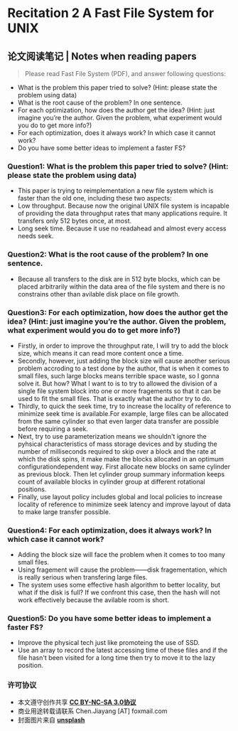 # Recitation 2 A Fast File System for UNIX 

## 论文阅读笔记 | Notes when reading papers

>Please read Fast File System (PDF), and answer following questions:
>
* What is the problem this paper tried to solve? (Hint: please state the problem using data)
* What is the root cause of the problem? In one sentence.
* For each optimization, how does the author get the idea? (Hint: just imagine you’re the author. Given the problem, what experiment would you do to get more info?)
* For each optimization, does it always work? In which case it cannot work?
* Do you have some better ideas to implement a faster FS?

### Question1: What is the problem this paper tried to solve? (Hint: please state the problem using data)
* This paper is trying to reimplementation a new file system which is faster than the old one, including
these two aspects:
* Low throughput. Because now the original UNIX file system is incapable of providing the data
throughput rates that many applications require. It transfers only 512 bytes once, at most.
* Long seek time. Because it use no readahead and almost every access needs seek.

### Question2: What is the root cause of the problem? In one sentence.
* Because all transfers to the disk are in 512 byte blocks, which can be placed arbitrarily within the data
area of the file system and there is no constrains other than avilable disk place on file growth.

### Question3: For each optimization, how does the author get the idea? (Hint: just imagine you’re the author. Given the problem, what experiment would you do to get more info?)
* Firstly, in order to improve the throughput rate, I will try to add the block size, which means it can read
more content once a time.
* Secondly, however, just adding the block size will cause another serious problem accroding to a test
done by the author, that is when it comes to small files, such large blocks means terrible space waste,
so I gonna solve it. But how? What I want to is to try to allowed the division of a single file system block
into one or more fragements so that it can be used to fit the small files. That is exactly what the author
try to do.
* Thirdly, to quick the seek time, try to increase the locality of reference to minimize seek time is
available.For example, large files can be allocated from the same cylinder so that even larger data
transfer are possible before requiring a seek.
* Next, try to use parameterization means we shouldn't ignore the pyhsical characteristics of mass
storage devices and by studing the number of milliseconds required to skip over a block and the rate at
which the disk spins, it make make the blocks allocated in an optimum configurationdependent
way.
First allocate new blocks on same cylinder as previous block. Then let cylinder group summary
information keeps count of available blocks in cylinder group at different rotational positions.
* Finally, use layout policy includes global and local policies to increase locality of reference to minimize
seek latency and improve layout of data to make large transfer possible.

### Question4: For each optimization, does it always work? In which case it cannot work?
* Adding the block size will face the problem when it comes to too many small files.
* Using fragement will cause the problem——disk fragementation, which is really serious when transfering
large files.
* The system uses some effective hash algorithm to better locality, but what if the disk is full? If we confront this case, then the hash will not work effectively because the avilable room is short.

### Question5: Do you have some better ideas to implement a faster FS?
* Improve the physical tech just like promoteing the use of SSD.
* Use an array to record the latest accessing time of these files and if the file hasn't been visited for a long
time then try to move it to the lazy position.

### 许可协议
* 本文遵守创作共享 <a href="https://creativecommons.org/licenses/by-nc-sa/3.0/cn/" target="_blank"><b>CC BY-NC-SA 3.0协议</b></a>
* 商业用途转载请联系 Chen.Jiayang [AT] foxmail.com
* 封面图片来自 <a href="https://unsplash.com/" target="_blank"><b> unsplash </b></a>